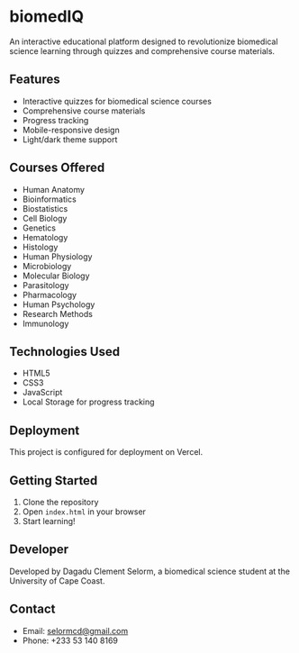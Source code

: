 # biomedIQ

An interactive educational platform designed to revolutionize biomedical science learning through quizzes and comprehensive course materials.

## Features

- Interactive quizzes for biomedical science courses
- Comprehensive course materials
- Progress tracking
- Mobile-responsive design
- Light/dark theme support

## Courses Offered

- Human Anatomy
- Bioinformatics
- Biostatistics
- Cell Biology
- Genetics
- Hematology
- Histology
- Human Physiology
- Microbiology
- Molecular Biology
- Parasitology
- Pharmacology
- Human Psychology
- Research Methods
- Immunology

## Technologies Used

- HTML5
- CSS3
- JavaScript
- Local Storage for progress tracking

## Deployment

This project is configured for deployment on Vercel.

## Getting Started

1. Clone the repository
2. Open `index.html` in your browser
3. Start learning!

## Developer

Developed by Dagadu Clement Selorm, a biomedical science student at the University of Cape Coast.

## Contact

- Email: selormcd@gmail.com
- Phone: +233 53 140 8169
